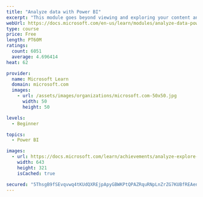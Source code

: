 ```yaml
---
title: "Analyze data with Power BI"
excerpt: "This module goes beyond viewing and exploring your content and explains how to interact with it by working with reports and dashboards to uncover and share new business insights."
webUrl: https://docs.microsoft.com/en-us/learn/modules/analyze-data-power-bi/
type: course
price: Free
length: PT60M
ratings:
  count: 6051
  average: 4.696414
heat: 62

provider:
  name: Microsoft Learn
  domain: microsoft.com
  images:
    - url: /assets/images/organizations/microsoft.com-50x50.jpg
      width: 50
      height: 50

levels:
  - Beginner

topics:
  - Power BI

images:
  - url: https://docs.microsoft.com/learn/achievements/analyze-explore-data-power-bi-social.png
    width: 643
    height: 321
    isCached: true

secured: "5ThsgB9fSEvqvwq4tKUdQXREjpApyGBWKPtQPAZRquRNpLnZrZG7KUBfREAenexZTMC4+8wQTiCY+bcrI8IHTjVYh5K1CItX97PEz1Fj/D0PC2Qk/XEUMGvFtYgUP8J5pqxc/roXYfbuHjKMyx36xlBCx/xaBA78nuNIkmGxgEh3YLR7vEBFGS6UV3hKUFgG25aUD05p5MSCfc+/CXymPtzggQN4gIBOpgJFIr/i8Fb2tRt4ms0EAAEYhQM5jeYHjS8A7nw0AzoS4vQWnYr5vcXJeBKeRVhIAQIgG3GxNzX1b4MHF3KkRCNnhDOcG1DH8QwrKgPngazh5fwFzAZVJastV6rVC0nlq0zcLzoYxVW4b15x8YwUV/lRrvgxovjKC2wqdhv4O2u2WVs+SfOZWr313GVs7NgKalMRgpKRMks=;eDjiDtCWCt1khpYlVGgp3A=="
---
```


